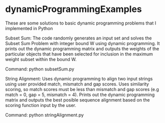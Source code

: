 dynamicProgrammingExamples
==========================

These are some solutions to basic dynamic programming problems that I implemented in Python

Subset Sum:
The code randomly generates an input set and solves the Subset Sum Problem with integer bound W using dynamic programming. It prints out the dynamic programming matrix and outputs the weights of the particular objects that have been selected for inclusion in the maximum weight subset within the bound W. 

Command:
python subsetSum.py


String Alignment:
Uses dynamic programming to align two input strings using user provided match, mismatch and gap scores. Uses similarity scoring, so match scores must be less than mismatch and gap scores (e.g match = 0, gap = 5, mismatch = 4). Prints out the dynamic programming matrix and outputs the best posible sequence alignment based on the scoring function input by the user.

Command:
python stringAlignment.py
